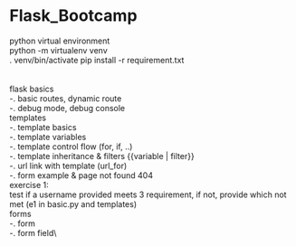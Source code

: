# Flask_Bootcamp




python virtual environment  
python -m virtualenv venv\
. venv/bin/activate
pip install -r requirement.txt
\
\
\
flask basics\
-. basic routes, dynamic route\
-. debug mode, debug console\
templates\
-. template basics\
-. template variables\
-. template control flow (for, if, ..)\
-. template inheritance & filters {{variable | filter}}\
-. url link with template (url_for)\
-. form example & page not found 404\
exercise 1: \
test if a username provided meets 3 requirement, if not, provide which not met (e1 in basic.py and templates)\
forms\
-. form\
-. form field\
